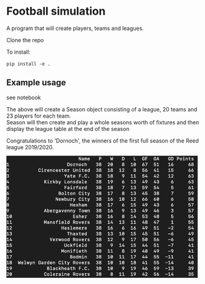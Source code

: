 
# Football simulation

A program that will create players, teams and leagues.  

Clone the repo

To install:  

    pip install -e .

## Example usage  

see notebook
   
The above will create a Season object consisting of a league, 20 teams and 23 players for each team.  
Season will then create and play a whole seasons worth of fixtures and then display the league table at the end of the season

Congratulations to 'Dornoch', the winners of the first full season of the Reed league 2019/2020.


<img src="https://github.com/jr-42/football_simulation/blob/develop/images/league.png" alt="drawing" width="500"/>

